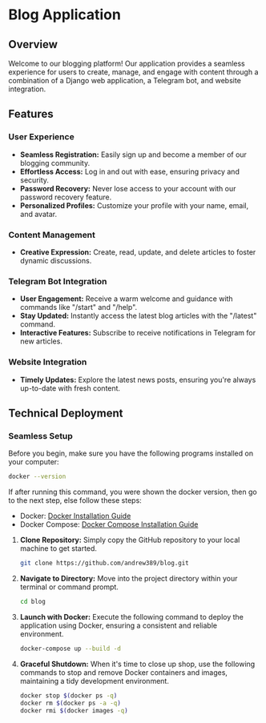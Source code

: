 # Blog Application

## Overview

Welcome to our blogging platform! Our application provides a seamless experience for users to create, manage, and engage with content through a combination of a Django web application, a Telegram bot, and website integration.

## Features

### User Experience

- **Seamless Registration:** Easily sign up and become a member of our blogging community.
- **Effortless Access:** Log in and out with ease, ensuring privacy and security.
- **Password Recovery:** Never lose access to your account with our password recovery feature.
- **Personalized Profiles:** Customize your profile with your name, email, and avatar.

### Content Management

- **Creative Expression:** Create, read, update, and delete articles to foster dynamic discussions.

### Telegram Bot Integration

- **User Engagement:** Receive a warm welcome and guidance with commands like "/start" and "/help".
- **Stay Updated:** Instantly access the latest blog articles with the "/latest" command.
- **Interactive Features:** Subscribe to receive notifications in Telegram for new articles.

### Website Integration

- **Timely Updates:** Explore the latest news posts, ensuring you're always up-to-date with fresh content.

## Technical Deployment

### Seamless Setup
Before you begin, make sure you have the following programs installed on your computer:

```bash
docker --version
```

If after running this command, you were shown the docker version, then go to the next step, else follow these steps:

- Docker: [Docker Installation Guide](https://docs.docker.com/get-docker/)
- Docker Compose: [Docker Compose Installation Guide](https://docs.docker.com/compose/install/)
1. **Clone Repository:** Simply copy the GitHub repository to your local machine to get started.
   ```bash
   git clone https://github.com/andrew389/blog.git
    ```
2. **Navigate to Directory:** Move into the project directory within your terminal or command prompt.

    ```bash
    cd blog
    ```

3. **Launch with Docker:** Execute the following command to deploy the application using Docker, ensuring a consistent and reliable environment.

    ```bash
    docker-compose up --build -d
    ```


4. **Graceful Shutdown:** When it's time to close up shop, use the following commands to stop and remove Docker containers and images, maintaining a tidy development environment.

    ```bash
    docker stop $(docker ps -q)
    docker rm $(docker ps -a -q)
    docker rmi $(docker images -q)
    ```